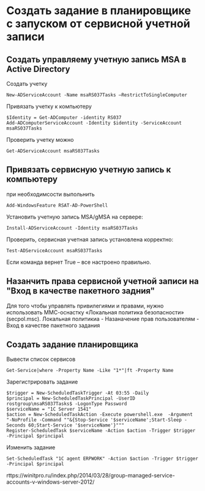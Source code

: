 # Создать задание в планировщике с запуском от сервисной учетной записи
## Создать управляему учетную запись MSA в Active Directory 
Создать учетку 
```
New-ADServiceAccount -Name msaRS037Tasks –RestrictToSingleComputer
```
Привязать учетку к компьютеру
```
$Identity = Get-ADComputer -identity RS037
Add-ADComputerServiceAccount -Identity $identity -ServiceAccount msaRS037Tasks
```
Проверить учетку можно
```
Get-ADServiceAccount msaRS037Tasks
```
## Привязать сервисную учетную запись к компьютеру
при необходимсости выпольнить
```
Add-WindowsFeature RSAT-AD-PowerShell
```
Установить учетную запись MSA/gMSA на сервере: 
```
Install-ADServiceAccount -Identity msaRS037Tasks
```
Проверить, сервисная учетная запись установлена корректно: 
```
Test-ADServiceAccount msaRS037Tasks
```
Если команда вернет True – все настроено правильно. 

## Назанчить права сервисной учетной записи на "Вход в качестве пакетного задния"
Для того чтобы управлять привилегиями и правами, нужно использовать ММС-оснастку «Локальная политика безопасности» (secpol.msc). 
Локальная политикиа - Назаначение прав пользователям - Вход в качестве пакетного задания 

## Создать задание планировщика
Вывести список сервисов
```
Get-Service|where -Property Name -Like "1*"|ft -Property Name
```
Зарегистрировать задание
```
$trigger = New-ScheduledTaskTrigger -At 03:55 -Daily
$principal = New-ScheduledTaskPrincipal -UserID rostgroup\msaRS037Tasks$ -LogonType Password
$serviceName = "1C Server 1541"
$action = New-ScheduledTaskAction -Execute powershell.exe  -Argument "-NoProfile -Command ""&{Stop-Service '$serviceName';Start-Sleep -Seconds 60;Start-Service '$serviceName'}"""
Register-ScheduledTask $serviceName -Action $action -Trigger $trigger -Principal $principal
```
Изменить задание
```
Set-ScheduledTask "1C agent ERPWORK" -Action $action -Trigger $trigger -Principal $principal
```

rttps://winitpro.ru/index.php/2014/03/28/group-managed-service-accounts-v-windows-server-2012/
